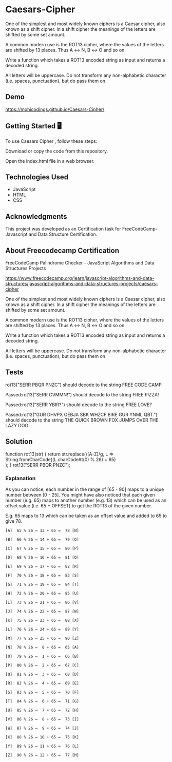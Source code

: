 # Caesars-Cipher

One of the simplest and most widely known ciphers is a Caesar cipher, also known as a shift cipher. In a shift cipher the meanings of the letters are shifted by some set amount.

A common modern use is the ROT13 cipher, where the values of the letters are shifted by 13 places. Thus A ↔ N, B ↔ O and so on.

Write a function which takes a ROT13 encoded string as input and returns a decoded string.

All letters will be uppercase. Do not transform any non-alphabetic character (i.e. spaces, punctuation), but do pass them on.

## Demo

https://mohicodings.github.io/Caesars-Cipher/




## Getting Started 🖥️

To use Caesars Cipher , follow these steps:

Download or copy the code from this repository.

Open the index.html file in a web browser.




## Technologies Used
- JavaScript
- HTML
- CSS


## Acknowledgments
This project was developed as an Certification task for FreeCodeCamp- Javascript and Data Structure Certification.




## About Freecodecamp Certification

FreeCodeCamp Palindrome Checker - JavaScript Algorithms and Data Structures Projects

https://www.freecodecamp.org/learn/javascript-algorithms-and-data-structures/javascript-algorithms-and-data-structures-projects/caesars-cipher

One of the simplest and most widely known ciphers is a Caesar cipher, also known as a shift cipher. In a shift cipher the meanings of the letters are shifted by some set amount.

A common modern use is the ROT13 cipher, where the values of the letters are shifted by 13 places. Thus A ↔ N, B ↔ O and so on.

Write a function which takes a ROT13 encoded string as input and returns a decoded string.

All letters will be uppercase. Do not transform any non-alphabetic character (i.e. spaces, punctuation), but do pass them on.


## Tests

rot13("SERR PBQR PNZC") should decode to the string FREE CODE CAMP

Passed:rot13("SERR CVMMN!") should decode to the string FREE PIZZA!

Passed:rot13("SERR YBIR?") should decode to the string FREE LOVE?

Passed:rot13("GUR DHVPX OEBJA SBK WHZCF BIRE GUR YNML QBT.") should decode to the string THE QUICK BROWN FOX JUMPS OVER THE LAZY DOG.



## Solution

function rot13(str) {
 return str.replace(/[A-Z]/g, L =>
    String.fromCharCode((L.charCodeAt(0) % 26) + 65)  
  ); 
}
rot13("SERR PBQR PNZC");

### Explanation
As you can notice, each number in the range of [65 - 90] maps to a unique number between [0 - 25].
You might have also noticed that each given number (e.g. 65) maps to another number (e.g. 13) which can be used as an offset value
(i.e. 65 + OFFSET) to get the ROT13 of the given number.

E.g. 65 maps to 13 which can be taken as an offset value and added to 65 to give 78.

    [A]  65 % 26 ⇔ 13 + 65 =  78 [N]
    
    [B]  66 % 26 ⇔ 14 + 65 =  79 [O]
    
    [C]  67 % 26 ⇔ 15 + 65 =  80 [P]
    
    [D]  68 % 26 ⇔ 16 + 65 =  81 [Q]
    
    [E]  69 % 26 ⇔ 17 + 65 =  82 [R]
    
    [F]  70 % 26 ⇔ 18 + 65 =  83 [S]
    
    [G]  71 % 26 ⇔ 19 + 65 =  84 [T]
    
    [H]  72 % 26 ⇔ 20 + 65 =  85 [U]
    
    [I]  73 % 26 ⇔ 21 + 65 =  86 [V]
    
    [J]  74 % 26 ⇔ 22 + 65 =  87 [W]
    
    [K]  75 % 26 ⇔ 23 + 65 =  88 [X]
    
    [L]  76 % 26 ⇔ 24 + 65 =  89 [Y]
    
    [M]  77 % 26 ⇔ 25 + 65 =  90 [Z]
    
    [N]  78 % 26 ⇔  0 + 65 =  65 [A]
    
    [O]  79 % 26 ⇔  1 + 65 =  66 [B]
    
    [P]  80 % 26 ⇔  2 + 65 =  67 [C]
    
    [Q]  81 % 26 ⇔  3 + 65 =  68 [D]
    
    [R]  82 % 26 ⇔  4 + 65 =  69 [E]
    
    [S]  83 % 26 ⇔  5 + 65 =  70 [F]
    
    [T]  84 % 26 ⇔  6 + 65 =  71 [G]
    
    [U]  85 % 26 ⇔  7 + 65 =  72 [H]
    
    [V]  86 % 26 ⇔  8 + 65 =  73 [I]
    
    [W]  87 % 26 ⇔  9 + 65 =  74 [J]
    
    [X]  88 % 26 ⇔ 10 + 65 =  75 [K]
    
    [Y]  89 % 26 ⇔ 11 + 65 =  76 [L]
    
    [Z]  90 % 26 ⇔ 12 + 65 =  77 [M]
